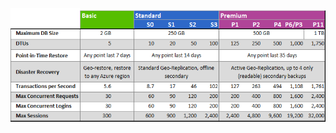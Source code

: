 ![Уровни обслуживания и уровни производительности](./media/sql-database-service-tiers-table/sql-database-service-tiers-table.png)

<!----HONumber=Sept15_HO1-->